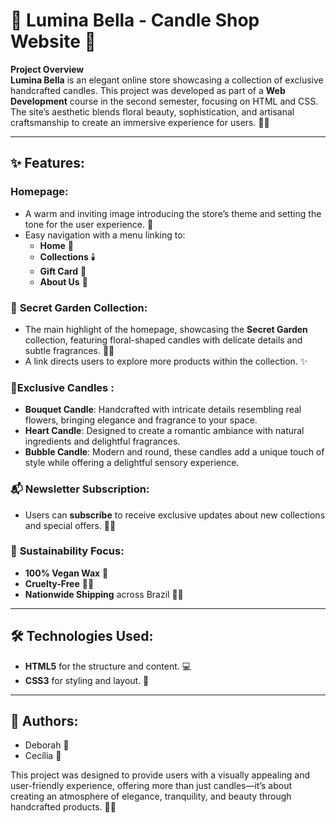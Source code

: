 # 🌸 Lumina Bella - Candle Shop Website 🌸

**Project Overview**  
**Lumina Bella** is an elegant online store showcasing a collection of exclusive handcrafted candles. This project was developed as part of a **Web Development** course in the second semester, focusing on HTML and CSS. The site’s aesthetic blends floral beauty, sophistication, and artisanal craftsmanship to create an immersive experience for users. 🌷✨

---

## ✨ Features: 

###  **Homepage**:
- A warm and inviting image introducing the store’s theme and setting the tone for the user experience. 🌸
- Easy navigation with a menu linking to:
  - **Home** 🌸
  - **Collections** 🕯️
  - **Gift Card** 🎁
  - **About Us** 🌷

### 🌹 **Secret Garden Collection**:
- The main highlight of the homepage, showcasing the **Secret Garden** collection, featuring floral-shaped candles with delicate details and subtle fragrances. 🌹💐
- A link directs users to explore more products within the collection. ✨

###  💐**Exclusive Candles** :
- **Bouquet Candle**: Handcrafted with intricate details resembling real flowers, bringing elegance and fragrance to your space.
- **Heart Candle**: Designed to create a romantic ambiance with natural ingredients and delightful fragrances.
- **Bubble Candle**: Modern and round, these candles add a unique touch of style while offering a delightful sensory experience.

### 📬 **Newsletter Subscription**:
- Users can **subscribe** to receive exclusive updates about new collections and special offers. 🌟💌

### 🌿 **Sustainability Focus**:
- **100% Vegan Wax** 🌱
- **Cruelty-Free** 🐾💖
- **Nationwide Shipping** across Brazil 🚚🌸

---

## 🛠️ Technologies Used:
- **HTML5** for the structure and content. 💻
- **CSS3** for styling and layout. 🎨

---

## 📝 Authors:
- Deborah 🌷   
- Cecília 🌷  

This project was designed to provide users with a visually appealing and user-friendly experience, offering more than just candles—it’s about creating an atmosphere of elegance, tranquility, and beauty through handcrafted products. 🌸✨

